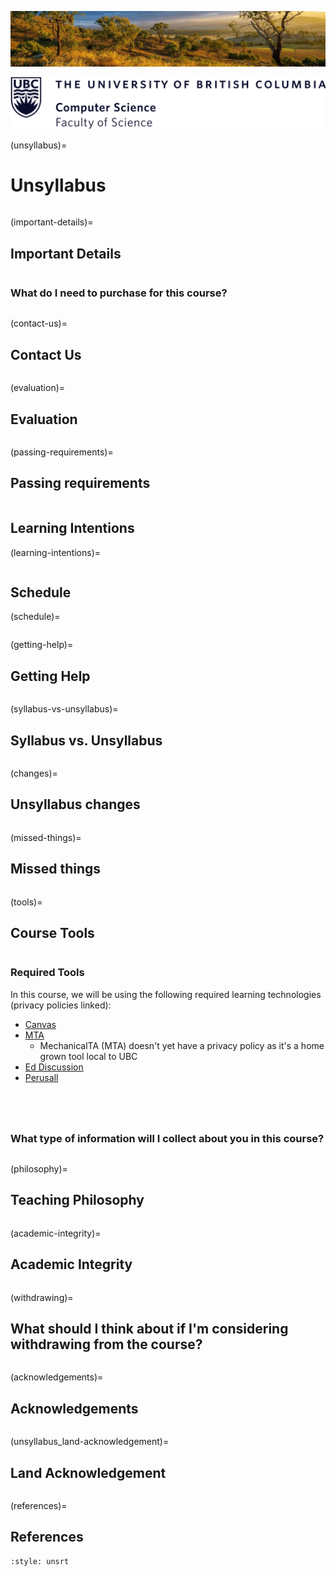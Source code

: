 ![](../images/header.jpg)

![](../images/UBC_CS.png)

(unsyllabus)=
# Unsyllabus


<!-- 
```{figure} ../images/construction.jpeg
---
width: 750px
name: Under Construction.
---
This course website is currently under construction. It will continue to be updated and will be released closer to the course start date. [Photo by Mabel Amber from Pexels](https://www.pexels.com/photo/traffic-red-blue-sign-117602/). 
```
 -->


```{include} unsyllabus_bits/main_nav.md
```


(important-details)=
## Important Details

```{include} unsyllabus_bits/important_details.md
```

### What do I need to purchase for this course?

```{include} syllabus_bits/textbook.md
```

<div class="page_break"> </div>

(contact-us)=
## Contact Us

```{include} syllabus_bits/teaching_team.md
```
(evaluation)=
## Evaluation

```{include} unsyllabus_bits/grading_practices_detailed.md
```

(passing-requirements)=
## Passing requirements

```{include} syllabus_bits/passing_requirement.md
```

## Learning Intentions
(learning-intentions)=
```{include} syllabus_bits/course_LOs.md
``` 

<div class="page_break"> </div>

## Schedule

(schedule)=
```{include} syllabus_bits/schedule.md
```

<div class="page_break"> </div>

(getting-help)=
## Getting Help

```{include} unsyllabus_bits/getting_help.md
```

(syllabus-vs-unsyllabus)=
## Syllabus vs. Unsyllabus

```{include} unsyllabus_bits/why_syllabus_unsyllabus.md
```

<div class="page_break"> </div>

(changes)=
## Unsyllabus changes

```{include} unsyllabus_bits/changes.md
```

<!--
(doing-well)=
## How do I do well in this course?

```{include} unsyllabus_bits/doing_well_physics.md
```
-->

(missed-things)=
## Missed things

```{include} unsyllabus_bits/missed_things.md
```

<div class="page_break"> </div>

(tools)=
## Course Tools

```{include} unsyllabus_bits/course_tools.md
```

### Required Tools

In this course, we will be using the following required learning technologies (privacy policies linked): 

- [Canvas](https://faculty.canvas.ubc.ca/canvas-privacy/)
- [MTA](https://mta.students.cs.ubc.ca)
    - MechanicalTA (MTA) doesn't yet have a privacy policy as it's a home grown tool local to UBC
- [Ed Discussion](https://edstem.org/privacy)
- [Perusall](https://app.perusall.com/legal/privacy)

```{include} unsyllabus_bits/tools/canvas.md
```

```{include} unsyllabus_bits/tools/mta.md
```

```{include} unsyllabus_bits/tools/ed_discussion.md
```

```{include} unsyllabus_bits/tools/perusall.md
```

### What type of information will I collect about you in this course?

```{include} ../about/syllabus_bits/learning_analytics.md
```

<div class="page_break"> </div>

(philosophy)=
## Teaching Philosophy

```{include} unsyllabus_bits/teaching_philosophy.md
```

(academic-integrity)=
## Academic Integrity

```{include} unsyllabus_bits/academic_integrity.md
```

<div class="page_break"> </div>

(withdrawing)=
## What should I think about if I'm considering withdrawing from the course?

```{include} unsyllabus_bits/withdrawing.md
```

(acknowledgements)=
## Acknowledgements

```{include} unsyllabus_bits/acknowledgements.md
```


(unsyllabus_land-acknowledgement)=
## Land Acknowledgement

```{include} syllabus_bits/land_acknowledgement.md
```

(references)=
## References

```{bibliography}
:style: unsrt
```